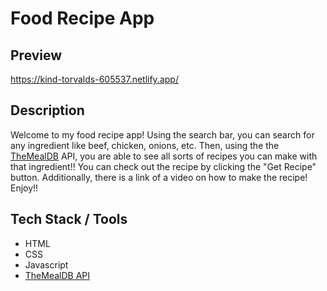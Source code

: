 # Food Recipe App

## Preview
https://kind-torvalds-605537.netlify.app/

## Description
Welcome to my food recipe app! Using the search bar, you can search for any ingredient like beef, chicken, onions, etc. Then, using the the [TheMealDB](https://www.themealdb.com/api.php) API, you are able to see all sorts of recipes you can make with that ingredient!! You can check out the recipe by clicking the "Get Recipe" button. Additionally, there is a link of a video on how to make the recipe! Enjoy!!

## Tech Stack / Tools
* HTML
* CSS
* Javascript
* [TheMealDB API](https://www.themealdb.com/api.php)
